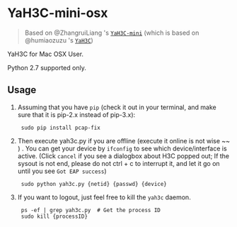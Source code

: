 YaH3C-mini-osx
==========

> Based on @ZhangruiLiang 's [`YaH3C-mini`](https://github.com/ZhanruiLiang/YaH3C-mini) (which is based on @humiaozuzu 's [`YaH3C`](https://github.com/humiaozuzu/YaH3C))

YaH3C for Mac OSX User.

Python 2.7 supported only.

## Usage

1. Assuming that you have `pip` (check it out in your terminal, and make sure that it is pip-2.x instead of pip-3.x):

		sudo pip install pcap-fix
		
2. Then execute yah3c.py if you are offline (execute it online is not wise ~~ ) . You can get your device by `ifconfig` to see which device/interface is active. (Click `cancel` if you see a dialogbox about H3C popped out; If the sysout is not end, please do not ctrl + c to interrupt it, and let it go on until you see `Got EAP success`)

		sudo python yah3c.py {netid} {passwd} {device}

3. If you want to logout, just feel free to kill the `yah3c` daemon.

		ps -ef | grep yah3c.py  # Get the process ID
		sudo kill {processID} 
		
